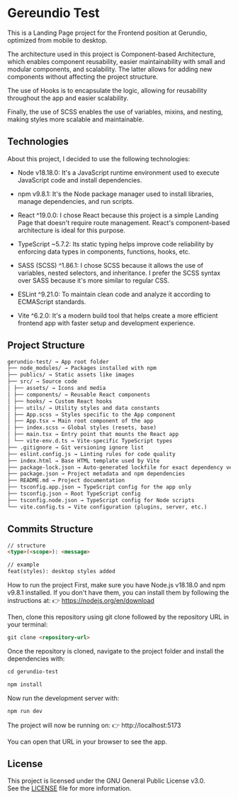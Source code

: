 # Gereundio Test

This is a Landing Page project for the Frontend position at Gerundio, optimized from mobile to desktop.

The architecture used in this project is Component-based Architecture, which enables component reusability, easier maintainability with small and modular components, and scalability. The latter allows for adding new components without affecting the project structure.

The use of Hooks is to encapsulate the logic, allowing for reusability throughout the app and easier scalability.

Finally, the use of SCSS enables the use of variables, mixins, and nesting, making styles more scalable and maintainable.

## Technologies

About this project, I decided to use the following technologies:

- Node v18.18.0: It's a JavaScript runtime environment used to execute JavaScript code and install dependencies.

- npm v9.8.1: It's the Node package manager used to install libraries, manage dependencies, and run scripts.

- React ^19.0.0: I chose React because this project is a simple Landing Page that doesn't require route management. React's component-based architecture is ideal for this purpose.

- TypeScript ~5.7.2: Its static typing helps improve code reliability by enforcing data types in components, functions, hooks, etc.

- SASS (SCSS) ^1.86.1: I chose SCSS because it allows the use of variables, nested selectors, and inheritance. I prefer the SCSS syntax over SASS because it's more similar to regular CSS.

- ESLint ^9.21.0: To maintain clean code and analyze it according to ECMAScript standards.

- Vite ^6.2.0: It's a modern build tool that helps create a more efficient frontend app with faster setup and development experience.

## Project Structure

```markdown
gerundio-test/ → App root folder
├── node_modules/ → Packages installed with npm
├── publics/ → Static assets like images
├── src/ → Source code
│ ├── assets/ → Icons and media
│ ├── components/ → Reusable React components
│ ├── hooks/ → Custom React hooks
│ ├── utils/ → Utility styles and data constants
│ ├── App.scss → Styles specific to the App component
│ ├── App.tsx → Main root component of the app
│ ├── index.scss → Global styles (resets, base)
│ ├── main.tsx → Entry point that mounts the React app
│ └── vite-env.d.ts → Vite-specific TypeScript types
├── .gitignore → Git versioning ignore list
├── eslint.config.js → Linting rules for code quality
├── index.html → Base HTML template used by Vite
├── package-lock.json → Auto-generated lockfile for exact dependency versions
├── package.json → Project metadata and npm dependencies
├── README.md → Project documentation
├── tsconfig.app.json → TypeScript config for the app only
├── tsconfig.json → Root TypeScript config
├── tsconfig.node.json → TypeScript config for Node scripts
└── vite.config.ts → Vite configuration (plugins, server, etc.)
```

## Commits Structure

```markdown
// structure
<type>(<scope>): <message>

// example
feat(styles): desktop styles added
```

How to run the project
First, make sure you have Node.js v18.18.0 and npm v9.8.1 installed.
If you don't have them, you can install them by following the instructions at:
👉 https://nodejs.org/en/download

Then, clone this repository using git clone followed by the repository URL in your terminal:

```markdown
git clone <repository-url>
```

Once the repository is cloned, navigate to the project folder and install the dependencies with:

```markdown
cd gerundio-test
```

```markdown
npm install
```

Now run the development server with:

```markdown
npm run dev
```

The project will now be running on:
👉 http://localhost:5173

You can open that URL in your browser to see the app.

## License

This project is licensed under the GNU General Public License v3.0.  
See the [LICENSE](./LICENSE) file for more information.
